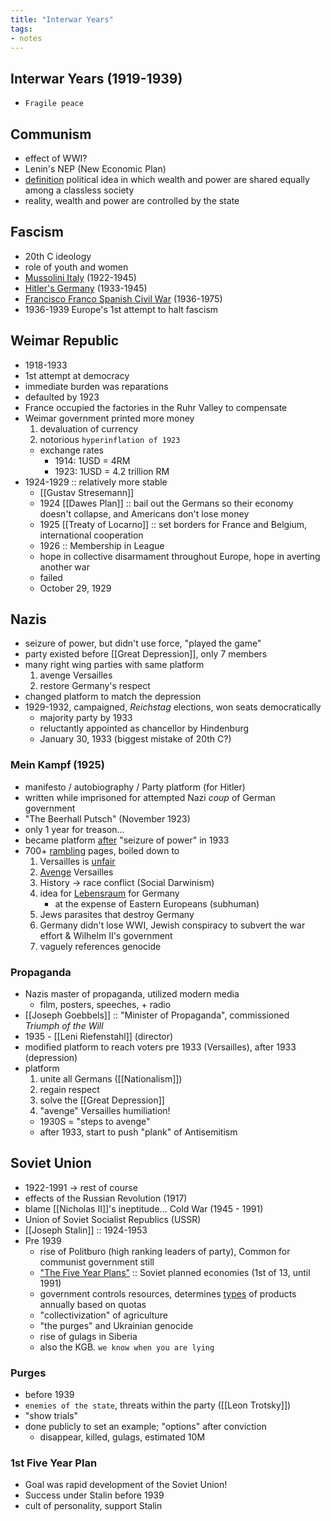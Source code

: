 ```yaml
---
title: "Interwar Years"
tags:
- notes
---
```

## Interwar Years (1919-1939)
- `Fragile peace`
## Communism
 - effect of WWI?
 - Lenin's NEP (New Economic Plan)
 - <u>definition</u> political idea in which wealth and power are shared equally among a classless society
 - reality, wealth and power are controlled by the state
## Fascism
- 20th C ideology
- role of youth and women
- <u>Mussolini Italy</u> (1922-1945)
- <u>Hitler's Germany</u> (1933-1945)
- <u>Francisco Franco Spanish Civil War</u> (1936-1975)
- 1936-1939 Europe's 1st attempt to halt fascism
## Weimar Republic
- 1918-1933
- 1st attempt at democracy
- immediate burden was reparations
- defaulted by 1923
- France occupied the factories in the Ruhr Valley to compensate
- Weimar government printed more money
	1. devaluation of currency
	2. notorious `hyperinflation of 1923`
	- exchange rates
		- 1914: 1USD = 4RM
		- 1923: 1USD = 4.2 trillion RM
- 1924-1929 :: relatively more stable
	- [[Gustav Stresemann]]
	- 1924 [[Dawes Plan]] :: bail out the Germans so their economy doesn't collapse, and Americans don't lose money
	- 1925 [[Treaty of Locarno]] :: set borders for France and Belgium, international cooperation
	- 1926 :: Membership in League
	- hope in collective disarmament throughout Europe, hope in averting another war
	- failed
	- October 29, 1929
## Nazis
- seizure of power, but didn't use force, "played the game"
- party existed before [[Great Depression]], only 7 members
- many right wing parties with same platform
	1. avenge Versailles
	2. restore Germany's respect
- changed platform to match the depression
- 1929-1932, campaigned, *Reichstag* elections, won seats democratically
	- majority party by 1933
	- reluctantly appointed as chancellor by Hindenburg
	- January 30, 1933 (biggest mistake of 20th C?)
### Mein Kampf (1925)
- manifesto / autobiography / Party platform (for Hitler)
- written while imprisoned for attempted Nazi *coup* of German government
- "The Beerhall Putsch" (November 1923)
- only 1 year for treason...
- became platform <u>after</u> "seizure of power" in 1933
- 700+ <u>rambling</u> pages, boiled down to
	1. Versailles is <u>unfair</u>
	2. <u>Avenge</u> Versailles
	3. History -> race conflict (Social Darwinism)
	4. idea for <u>Lebensraum</u> for Germany
		- at the expense of Eastern Europeans (subhuman)
	5. Jews parasites that destroy Germany
	6. Germany didn't lose WWI, Jewish conspiracy to subvert the war effort & Wilhelm II's government
	7. vaguely references genocide
### Propaganda
- Nazis master of propaganda, utilized modern media
	- film, posters, speeches, + radio
- [[Joseph Goebbels]] :: "Minister of Propaganda", commissioned *Triumph of the Will*
- 1935 - [[Leni Riefenstahl]] (director)
- modified platform to reach voters pre 1933 (Versailles), after 1933 (depression)
- platform
	1. unite all Germans ([[Nationalism]])
	2. regain respect
	3. solve the [[Great Depression]]
	4. "avenge" Versailles humiliation!
	- 1930S = "steps to avenge"
	- after 1933, start to push "plank" of Antisemitism
## Soviet Union
- 1922-1991 -> rest of course
- effects of the Russian Revolution (1917)
- blame [[Nicholas II]]'s ineptitude... Cold War (1945 - 1991)
- Union of Soviet Socialist Republics (USSR)
- [[Joseph Stalin]] :: 1924-1953
- Pre 1939
	- rise of Politburo (high ranking leaders of party), Common for communist government still
	- <u>"The Five Year Plans"</u> :: Soviet planned economies (1st of 13, until 1991)
	- government controls resources, determines <u>types</u> of products annually based on quotas
	- "collectivization" of agriculture
	- "the purges" and Ukrainian genocide
	- rise of gulags in Siberia
	- also the KGB. `we know when you are lying`
### Purges
- before 1939
- `enemies of the state`, threats within the party ([[Leon Trotsky]])
- "show trials"
- done publicly to set an example; "options" after conviction
	- disappear, killed, gulags, estimated 10M
### 1st Five Year Plan
- Goal was rapid development of the Soviet Union!
- Success under Stalin before 1939
- cult of personality, support Stalin